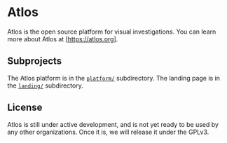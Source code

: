 # Atlos

Atlos is the open source platform for visual investigations. You can learn more about Atlos at [https://atlos.org].

## Subprojects

The Atlos platform is in the [`platform/`](platform) subdirectory. The landing page is in the [`landing/`](landing) subdirectory.

## License

Atlos is still under active development, and is not yet ready to be used by any other organizations. Once it is, we will release it under the GPLv3.

